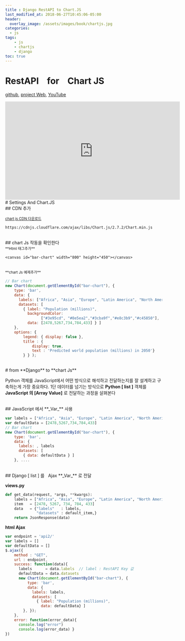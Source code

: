 ```yaml
---
title : Django RestAPI to Chart.JS
last_modified_at: 2018-06-27T10:45:06-05:00
header:
  overlay_image: /assets/images/book/chartjs.jpg
categories:
  - js
tags: 
    - js
    - chartjs
    - django
toc: true 
---
```



# RestAPI &nbsp;&nbsp; for &nbsp;&nbsp; Chart JS

[github](https://github.com/codingforentrepreneurs/Django-Chart.js), [project Web](https://www.codingforentrepreneurs.com/projects/), [YouTube](https://www.youtube.com/channel/UCWEHue8kksIaktO8KTTN_zg)

<iframe width="560" height="315" src="https://www.youtube.com/embed/B4Vmm3yZPgc" frameborder="0" allow="autoplay; encrypted-media" allowfullscreen></iframe>

<br>
# Settings  And Chart.JS

<br>
## CDN 추가 

<small>[chart js CDN 다운로드](https://github.com/chartjs/Chart.js/releases)</small>

`https://cdnjs.cloudflare.com/ajax/libs/Chart.js/2.7.2/Chart.min.js`


<br>
## chart Js 작동을 확인한다

<br>
<small>**Html 태그추가**</small>

`<canvas id="bar-chart" width="800" height="450"></canvas>`

<br>
<small>**chart Js 예제추가**</small>

```javascript
// Bar chart
new Chart(document.getElementById("bar-chart"), {
    type: 'bar',
    data: {
      labels: ["Africa", "Asia", "Europe", "Latin America", "North America"],
      datasets: [
        { label: "Population (millions)",
          backgroundColor: 
                ["#3e95cd", "#8e5ea2","#3cba9f","#e8c3b9","#c45850"],
          data: [2478,5267,734,784,433] } ]
    },
    options: {
        legend: { display: false },
        title : { 
            display: true,
            text : 'Predicted world population (millions) in 2050'}
        } } );
```


<br>
# from **Django** to **chart Js** 

Python 객체를 JavaScript에서 어떤 방식으로 해석하고 전달하는지를 잘 설계하고 구축하는게 가장 중요하다. 1단 데이터를 넘기는 방식으로 **Python [ list ]** 객체를 **JavaScript 의 [Array Value]** 로 전달하는 과정을 살펴본다

<br>
## JavaScript 에서 **_Var_** 사용

```javascript
var labels = ["Africa", "Asia", "Europe", "Latin America", "North America"]
var defaultData = [2478,5267,734,784,433]
// Bar chart
new Chart(document.getElementById("bar-chart"), {
    type: 'bar',
    data: {
      labels: , labels
      datasets: [
        { data: defaultData } ]
    }, ....
```


<br>
## Django [ list ] 를 &nbsp; Ajax **_Var_** 로 전달

**views.py**

```python
def get_data(request, *args, **kwargs):
    labels = ["Africa", "Asia", "Europe", "Latin America", "North America"]
    item   = [2478, 5267, 734, 784, 433]
    data   = {"labels"   : labels,
              "datasets" : default_item,}
    return JsonResponse(data)
```


**html Ajax**

```javascript
var endpoint = 'api2/'
var labels = []
var defaultData = []
$.ajax({
    method : "GET",
    url : endpoint,
    success: function(data){
      labels      = data.labels  // label : RestAPI Key 값
      defaultData = data.datasets
      new Chart(document.getElementById("bar-chart"), {
          type: 'bar',
          data: {
            labels: labels,
            datasets: [
              { label: "Population (millions)",
                data: defaultData} ]
        }, });
    },
    error: function(error_data){
      console.log("error")
      console.log(error_data) }
})
```